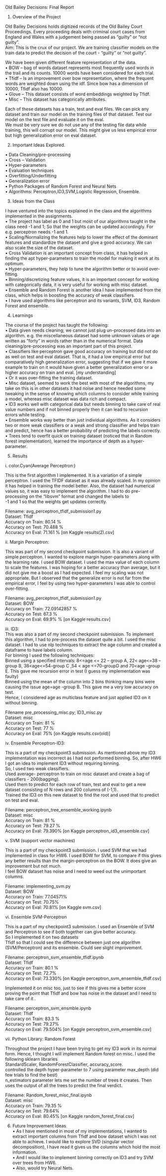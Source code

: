 Old Bailey Decisions: Final Report


1.	Overview of the Project 

Old Bailey Decisions holds digitized records of the Old Bailey Court Proceedings. Every proceeding deals with criminal court cases from England and Wales with a judgement being passed as “guilty” or “not guilty”.  <br>
Aim: This is the crux of our project. We are training classifier models on the train data to predict the decision of the court - “guilty” or “not guilty”.  <br>

We have been given different feature representation of the data. <br>
•	BOW – bag of words dataset represents most frequently used words in the trail and its counts.    10000 words have been considered for each trial.  <br>
•	Tfidf – Is an improvement over bow representation, where the frequent words are weighted down using the idf. Since bow has a dimension of 10000, Tfidf also has 10000. <br>
•	Glove – This dataset consists of word embeddings weighted by Tfidf. <br>
•	Misc – This dataset has categorically attributes. <br>

Each of these datasets has a train, test and eval files. We can pick any dataset and train our model on the training files of that dataset. Test our model on the test file and evaluate it on the eval. <br>
We must be very sure we do not use any of the testing file data while training, this will corrupt our model. This might give us less empirical error but high generalization error on eval dataset. <br>

2.	Important Ideas Explored. <br>

•	Data Cleaning/pre-processing <br>
•	Cross – Validation <br>
•	Hyper-parameters  <br>
•	Evaluation techniques <br>
•	Overfitting/Underfitting  <br>
•	Generalization error <br>
•	Python Packages of Random Forest and Neural Nets  <br>
•	Algorithms: Perceptron,ID3,SVM,Logistic Regression, Ensemble. <br>



3.	Ideas from the Class  <br>

I have ventured into the topics explained in the class and the algorithms implemented in the assignments. <br>
•	The project has label as 0 and 1 but most of our algorithms taught in the class need -1 and 1; So that the weights can be updated accordingly. For e.g. perceptron needs -1 and 1. <br>
•	Scaling/Normalizing the features help to lower the effect of the dominant features and standardize the dataset and give a good accuracy. We can also scale the size of the dataset. <br>
•	Cross Validation is an important concept from class, it has helped in finding the apt hyper-parameters to train the model for making it work at its optimum. <br>
•	Hyper-parameters, they help to tune the algorithm better or to avoid over-fitting. <br>
•	Binning/discretizing feature values, it is an important concept for working with categorically data, it is very useful for working with misc dataset.  <br>
•	Ensemble and Random Forest is another idea I have implemented from the class, which helps in boosting the accuracy of weak classifiers.  <br>
•	I have used algorithms like perceptron and its variants, SVM, ID3, Random Forest and ensemble.  <br>


4.	Learnings

The course of the project has taught the following: <br>
•	Data given needs cleaning; we cannot just plug un-processed data into an algorithm.  e.g. the miscellaneous dataset had some unknown values or age written as “forty” in words rather than in the numerical format.  Data cleaning/pre-processing was an important part of this project. <br>
•	Classifiers like perceptron gave good accuracy on training but did not do as well on test and eval dataset. That is, it had a low empirical error but comparatively high generalization error, suggesting that if we gave it more example to train on it would have given a better generalization error or a higher accuracy on train and eval. [my understanding] <br> 
•	Or it was over-fitting the training dataset.<br>
•	Misc dataset, seemed to work the best with most of the algorithms, my take on this is in other datasets it had noise and hence needed some tweaking in the sense of knowing which columns to consider while training a model, whereas misc dataset was data rich and compact. <br>
•	ID3 works well with categorical data but needs binning to take care of real value numbers and if not binned properly then it can lead to recursion errors while testing. <br>
•	Ensemble works way better than just individual algorithms. As it considers two or more weak classifiers or a weak and strong classifier and helps train and predict, hence has a better probability of predicting the labels correctly. <br>
•	Trees tend to overfit quick on training dataset (noticed that in Random forest implementation), learned the importance of depth as a hyper-parameter. <br>




5.	Results <br>

i.	color.Cyan(Average Perceptron:) <br>

This is the first algorithm I implemented. It is a variation of a simple perceptron. I used the TFIDF dataset as it was already scaled. In my opinion it has helped in training the model better. Also, the dataset had numerical values so, it was easy to implement the algorithm. I had to do pre-processing on the “libsvm” format and changed the labels to <br>
-1 and 1 so that the weights get updates correctly. <br>

Filename: avg_perceptron_tfidf_submission1.py  <br>
Dataset: Tfidf  <br>
Accuracy on Train: 80.14 %  <br>
Accuracy on Test: 70.488 %  <br>
Accuracy on Eval: 71.161 % [on Kaggle results(2).csv]  <br>


ii.	Margin Perceptron:  <br>

This was part of my second checkpoint submission. It is also a variant of simple perceptron. I wanted to explore margin hyper-parameters along with the learning rate. I used BOW dataset. I used the max value of each column to scale the features.  I was hoping for a better accuracy than average, but it did not give me a boost as I had expected. I feel my scaling was not appropriate. But I observed that the generalize error is not far from the empirical error, I feel by using two hyper-parameters I was able to control over-fitting. <br>

Filename: avg_perceptron_tfidf_submission1.py <br>
Dataset: BOW  <br>
Accuracy on Train: 72.09142857 %  <br>
Accuracy on Test: 67.3 %  <br>
Accuracy on Eval: 69.9% % [on Kaggle results.csv]  <br>

iii.	ID3:  <br>
This was also a part of my second checkpoint submission. To implement this algorithm, I had to pre-process the dataset quite a bit. I used the misc dataset. I had to use nlp techniques to extract the age column and created a dataframe to have labels column.  <br>
For binning I used the following techniques:  <br>
Binned using a specified intervals:  8<=age <= 22 – group A, 22< age<=38 – group B, 38<age<=54-group C ,54 < age <=70-groupD and 70<age -group E. This gave me recursion error in test (I guess my implementation was faulty)  <br>
Binned using the mean of the column into 2 bins thinking many bins were causing the issue age<mean- group A and mean>=age -group B. This gave me a very low accuracy on test.  <br>
Hence, I considered age as multiclass feature and just applied ID3 on it without binning. <br>

Filename pre_processing_misc.py; ID3_misc.py <br>
Dataset: misc  <br>
Accuracy on Train: 81 %  <br>
Accuracy on Test: 77 %  <br>
Accuracy on Eval: 75% [on Kaggle results.csv(old)]  <br>

iv.	Ensemble Perceptron-ID3:  <br>

This is a part of my checkpoint3 submission. As mentioned above my ID3 implementation was incorrect as I had not performed binning. So, after HW6 I got an idea to implement ID3 without requiring binning.  <br>
So, I used two weak classifiers.  <br>
Used average- perceptron to train on misc dataset and create a bag of classifiers - 200(bagging).  <br>
Used them to predict for each row of train, test and eval to get a new dataset consisting of N rows and 200 columns of (-1,1).  <br>
Trained the ID3 on this new dataset to find the root and used that to predict on test and eval.   <br>
 
Filename: perceptron_tree_ensemble_working.ipynb  <br>
Dataset: misc  <br>
Accuracy on Train: 81 %  <br> 
Accuracy on Test: 79.27 %  <br>
Accuracy on Eval: 79.390% [on Kaggle perceptron_id3_ensemble.csv]  <br>

v.	SVM (support vector machines)  <br>

This is a part of my checkpoint3 submission. I used SVM that we had implemented in class for HW6. I used BOW for SVM, to compare if this gives any better results than the margin-perceptron on the BOW. It does give an improvement but not much. <br>
I feel BOW dataset has noise and I need to weed out the unimportant columns.  <br>


Filename: implementing_svm.py <br>
Dataset: BOW  <br>
Accuracy on Train: 77.04571%  <br>
Accuracy on Test: 70.75%  <br>
Accuracy on Eval: 70.81% [on Kaggle svm.csv]  <br>

vi.	Ensemble SVM-Perceptron  <br>

This is a part of my checkpoint3 submission. I used an Ensemble of SVM and Perceptron to see if both together can give better accuracy.  <br>
So I implemented it on two datasets  <br>
Tfidf so that I could see the difference between just one algorithm (SVM/Perceptron) and its ensemble. Could see slight improvement. <br>

Filename: perceptron_svm_ensemble_tfidf.ipynb  <br>
Dataset: Tfidf  <br>
Accuracy on Train: 80.1 %  <br>
Accuracy on Test: 72.7%  <br>
Accuracy on Eval: 73.330% [on Kaggle perceptron_svm_ensemble_tfidf.csv]  <br>

Implemented it on misc too, just to see if this gives me a better score proving the point that Tfidf and bow has noise in the dataset and I need to take care of it . <br>

Filename: perceptron_svm_ensmble.ipynb <br>
Dataset: Tfidf  <br>
Accuracy on Train: 83.3 % <br>
Accuracy on Test: 79.27%  <br>
Accuracy on Eval: 79.504% [on Kaggle perceptron_svm_ensemble.csv] <br>

vii.	Python Library: Random Forest <br>

Throughout the project I have been trying to get my ID3 work in its normal form. Hence, I thought I will implement Random forest on misc. I used the following sklearn  libraries  <br>
StandardScaler, RandomForestClassifier, accuracy_score. <br>
controlled the depth hyper-parameter to 7 using parameter max_depth (did few trials to find the best) <br>
n_estimators parameter lets me set the number of trees it creates. Then uses the output of all the trees to predict the final verdict. <br>

Filename: Random_forest_misc_final.ipynb <br>
Dataset: misc  <br>
Accuracy on Train: 79.35 %  <br>
Accuracy on Test: 79.64%  <br>
Accuracy on Eval: 80.45% [on Kaggle random_forest_final.csv]  <br>




6.	Future Improvement Ideas  <br>
•	As I have mentioned in most of my implementations, I wanted to extract important columns from Tfidf and bow dataset which I was not able to achieve. I would like to explore SVD (singular vector decomposition), I have read it gives us the columns which hold the most information. <br>
•	And I would like to implement binning correctly on ID3 and try SVM over trees from HW6. <br>
•	Also, would try Neural Nets.  <br>















 

   

